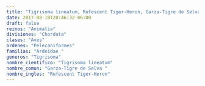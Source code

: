 ```yaml
---
title: "Tigrisoma lineatum, Rufescent Tiger-Heron, Garza-Tigre de Selva "
date: 2017-08-18T20:46:32-06:00
draft: false
reinos: "Animalia"
divisiones: "Chordata"
clases: "Aves"
ordenes: "Pelecaniformes"
familias: "Ardeidae "
generos: "Tigrisoma"
nombre_cientifico: "Tigrisoma lineatum"
nombre_comun: "Garza-Tigre de Selva "
nombre_ingles: "Rufescent Tiger-Heron"
---
```

